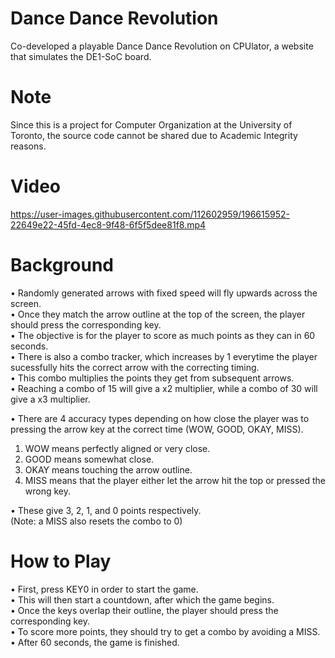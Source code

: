 # Dance Dance Revolution
Co-developed a playable Dance Dance Revolution on CPUlator, a website that simulates the DE1-SoC board.

# Note
Since this is a project for Computer Organization at the University of Toronto, the source code cannot be shared due to Academic Integrity reasons.

# Video
https://user-images.githubusercontent.com/112602959/196615952-22649e22-45fd-4ec8-9f48-6f5f5dee81f8.mp4

# Background
• Randomly generated arrows with fixed speed will fly upwards across the screen.<br/>
• Once they match the arrow outline at the top of the screen, the player should press the corresponding key.<br/>
• The objective is for the player to score as much points as they can in 60 seconds.<br/>
• There is also a combo tracker, which increases by 1 everytime the player sucessfully hits the correct arrow with the correcting timing.<br/>
• This combo multiplies the points they get from subsequent arrows.<br/>
• Reaching a combo of 15 will give a x2 multiplier, while a combo of 30 will give a x3 multiplier.

• There are 4 accuracy types depending on how close the player was to pressing the arrow key at the correct time (WOW, GOOD, OKAY, MISS).
  1. WOW means perfectly aligned or very close.
  2. GOOD means somewhat close.
  3. OKAY means touching the arrow outline.
  4. MISS means that the player either let the arrow hit the top or pressed the wrong key.<br/>

• These give 3, 2, 1, and 0 points respectively.<br/>
(Note: a MISS also resets the combo to 0)

# How to Play
• First, press KEY0 in order to start the game.<br/>
• This will then start a countdown, after which the game begins.<br/>
• Once the keys overlap their outline, the player should press the corresponding key.<br/>
• To score more points, they should try to get a combo by avoiding a MISS.<br/>
• After 60 seconds, the game is finished.
